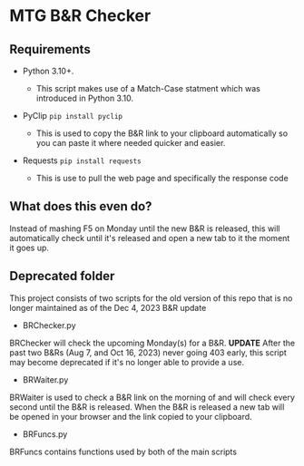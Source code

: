 # MTG B&R Checker


## Requirements

- Python 3.10+.
  - This script makes use of a Match-Case statment which was introduced in Python 3.10.

- PyClip `pip install pyclip`
  - This is used to copy the B&R link to your clipboard automatically so you can paste it where needed quicker and easier.

- Requests `pip install requests`
  - This is use to pull the web page and specifically the response code

## What does this even do?
Instead of mashing F5 on Monday until the new B&R is released, this will automatically check until it's released and open a new tab to it the moment it goes up.

## Deprecated folder
This project consists of two scripts for the old version of this repo that is no longer maintained as of the Dec 4, 2023 B&R update

 - BRChecker.py

BRChecker will check the upcoming Monday(s) for a B&R. **UPDATE** After the past two B&Rs (Aug 7, and Oct 16, 2023) never going 403 early, this script may become deprecated if it's no longer able to provide a use.

 - BRWaiter.py

BRWaiter is used to check a B&R link on the morning of and will check every second until the B&R is released. When the B&R is released a new tab will be opened in your browser and the link copied to your clipboard.

 - BRFuncs.py

BRFuncs contains functions used by both of the main scripts
